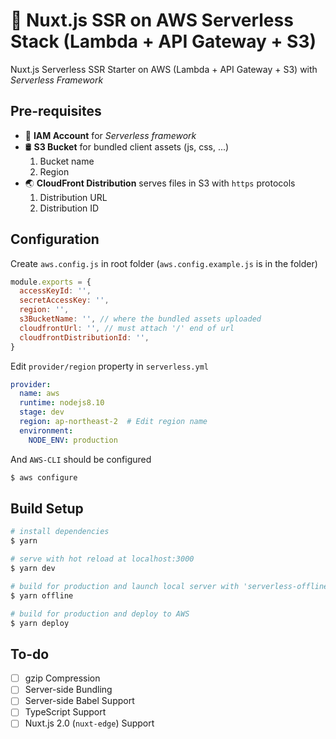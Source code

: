 # 🚀 Nuxt.js SSR on AWS Serverless Stack (Lambda + API Gateway + S3)

Nuxt.js Serverless SSR Starter on AWS (Lambda + API Gateway + S3) with *Serverless Framework* 
  
## Pre-requisites
- 🔑 **IAM Account** for *Serverless framework*
- 🛢 **S3 Bucket** for bundled client assets (js, css, ...)
	1. Bucket name
	2. Region  
- 🌏 **CloudFront Distribution** serves files in S3 with `https` protocols
	1. Distribution URL
	2. Distribution ID

## Configuration
Create `aws.config.js` in root folder (`aws.config.example.js` is in the folder)

```js
module.exports = {
  accessKeyId: '',
  secretAccessKey: '',
  region: '',
  s3BucketName: '', // where the bundled assets uploaded
  cloudfrontUrl: '', // must attach '/' end of url
  cloudfrontDistributionId: '',
}
```

Edit `provider/region` property in `serverless.yml`

```yaml
provider:
  name: aws
  runtime: nodejs8.10
  stage: dev
  region: ap-northeast-2  # Edit region name
  environment:
    NODE_ENV: production
```

And `AWS-CLI` should be configured  

```bash
$ aws configure
```

## Build Setup

```bash
# install dependencies
$ yarn

# serve with hot reload at localhost:3000
$ yarn dev

# build for production and launch local server with 'serverless-offline' plugin
$ yarn offline

# build for production and deploy to AWS
$ yarn deploy
```

## To-do
- [ ] gzip Compression
- [ ] Server-side Bundling
- [ ] Server-side Babel Support
- [ ] TypeScript Support
- [ ] Nuxt.js 2.0 (`nuxt-edge`) Support
